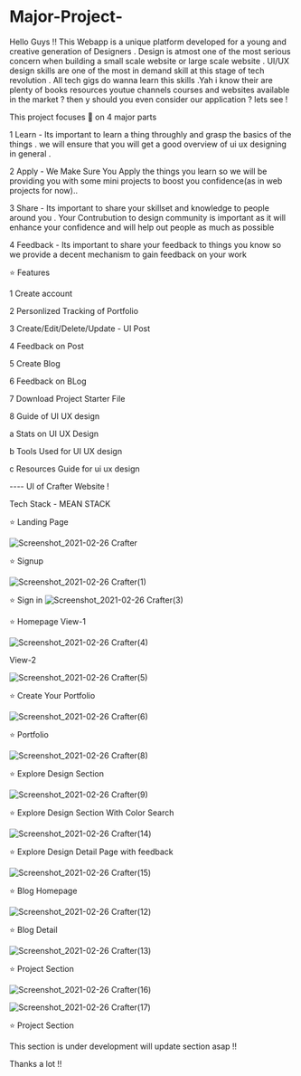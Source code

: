 
# Major-Project-


Hello Guys !! This Webapp is a unique platform developed for a young and creative generation of Designers . Design is atmost one of the most serious concern when building a small scale website or large scale website . UI/UX design skills are one of the most in demand skill at this stage of tech revolution . All tech gigs do wanna learn this skills .Yah i know their are plenty of books resources youtue channels courses and websites available in the market ? then y should you even consider our application ? lets see !

This project focuses 🎯 on 4 major parts

1 Learn - Its important to  learn a thing throughly and grasp the basics of the things . we will ensure that you will get a good overview of ui ux designing in general .

2 Apply - We Make Sure You Apply the things you learn so we will be providing you with some mini projects to boost you confidence(as in web projects for now)..

3 Share - Its important to share your skillset and knowledge to people around you . Your Contrubution to design community is important as it will enhance your confidence and will help out people as much as possible
 
4 Feedback - Its important to share your feedback to things you know so we provide a decent mechanism to gain feedback on your work


⭐  Features 

1 Create account 

2 Personlized Tracking of Portfolio 

3 Create/Edit/Delete/Update - UI Post

4 Feedback on Post

5 Create Blog 

6 Feedback on BLog

7 Download Project Starter File

8 Guide of UI UX design

  a Stats on UI UX Design 
  
  b Tools Used for UI UX design
  
  c Resources Guide for ui ux design
  
  
  ---- UI of Crafter Website !
  
  Tech Stack - MEAN STACK
  
  
  
  ⭐  Landing Page
  
![Screenshot_2021-02-26 Crafter](https://user-images.githubusercontent.com/53342781/109319220-a1bd2880-7874-11eb-9f61-14c88efaab77.png)

⭐ Signup 

![Screenshot_2021-02-26 Crafter(1)](https://user-images.githubusercontent.com/53342781/109319796-48a1c480-7875-11eb-84fc-3f9b4d83f886.png)

⭐ Sign in
![Screenshot_2021-02-26 Crafter(3)](https://user-images.githubusercontent.com/53342781/109320026-8ef72380-7875-11eb-9902-01a3f87dc680.png)

⭐ Homepage
View-1

![Screenshot_2021-02-26 Crafter(4)](https://user-images.githubusercontent.com/53342781/109320177-bea62b80-7875-11eb-94b8-6e2378105356.png)

View-2 

![Screenshot_2021-02-26 Crafter(5)](https://user-images.githubusercontent.com/53342781/109320382-f614d800-7875-11eb-9ba0-230c002613f6.png)

⭐ Create Your Portfolio 

![Screenshot_2021-02-26 Crafter(6)](https://user-images.githubusercontent.com/53342781/109320998-a97dcc80-7876-11eb-981b-2c8f2ce8a4c3.png)

⭐ Portfolio 

![Screenshot_2021-02-26 Crafter(8)](https://user-images.githubusercontent.com/53342781/109321431-24df7e00-7877-11eb-9b64-4a131c3fe651.png)

⭐ Explore Design Section

![Screenshot_2021-02-26 Crafter(9)](https://user-images.githubusercontent.com/53342781/109321647-6cfea080-7877-11eb-9f99-9cdb94629d08.png)

⭐ Explore Design Section With Color Search 

![Screenshot_2021-02-26 Crafter(14)](https://user-images.githubusercontent.com/53342781/109324028-26f70c00-787a-11eb-8958-31bf2bd4e333.png)


⭐ Explore Design Detail Page with feedback

![Screenshot_2021-02-26 Crafter(15)](https://user-images.githubusercontent.com/53342781/109324093-3b3b0900-787a-11eb-8693-9abbd39e4180.png)


⭐ Blog Homepage

![Screenshot_2021-02-26 Crafter(12)](https://user-images.githubusercontent.com/53342781/109323302-55281c00-7879-11eb-8fec-0f341c7af575.png)

⭐ Blog Detail

![Screenshot_2021-02-26 Crafter(13)](https://user-images.githubusercontent.com/53342781/109323598-a59f7980-7879-11eb-814a-ce3b54edf69d.png)

⭐ Project Section

![Screenshot_2021-02-26 Crafter(16)](https://user-images.githubusercontent.com/53342781/109324378-9a991900-787a-11eb-9274-da6418a25149.png)


![Screenshot_2021-02-26 Crafter(17)](https://user-images.githubusercontent.com/53342781/109324312-7c331d80-787a-11eb-8370-6fd7277c1b1f.png)


⭐ Project Section

This section is under development will update section asap !!


Thanks a lot !!





                                                   
 
  
